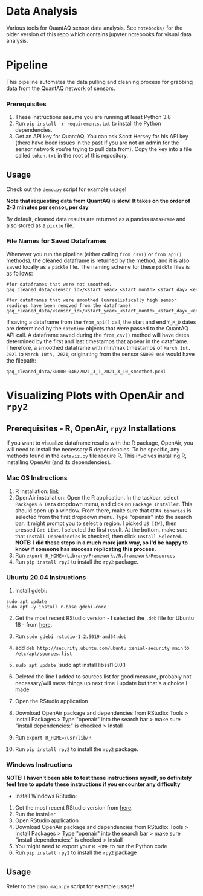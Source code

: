 # Data Analysis
Various tools for QuantAQ sensor data analysis. See `notebooks/` for the older version of this repo which contains jupyter notebooks for visual data analysis.

# Pipeline
This pipeline automates the data pulling and cleaning process for grabbing data from the QuantAQ network of sensors.
### Prerequisites
1. These instructions assume you are running at least Python 3.8
2. Run `pip install -r requirements.txt` to install the Python dependencies.
3. Get an API key for QuantAQ. You can ask Scott Hersey for his API key (there have been issues in the past if you are not an admin for the sensor network you're trying to pull data from). Copy the key into a file called `token.txt` in the root of this repository.

## Usage
Check out the `demo.py` script for example usage!

**Note that requesting data from QuantAQ is slow! It takes on the order of 2-3 minutes per sensor, per day**

By default, cleaned data results are returned as a pandas `DataFrame` and also stored as a `pickle` file.

### File Names for Saved Dataframes
Whenever you run the pipeline (either calling `from_csv()` or `from_api()` methods), the cleaned dataframe is returned by the method, and it is also saved locally as a `pickle` file. The naming scheme for these `pickle` files is as follows:
```
#for dataframes that were not smoothed.
qaq_cleaned_data/<sensor_id>/<start_year>_<start_month>_<start_day>_<end_year>_<end_month>_<end_day>.pckl

#for dataframes that were smoothed (unrealistically high sensor readings have been removed from the dataframe)
qaq_cleaned_data/<sensor_id>/<start_year>_<start_month>_<start_day>_<end_year>_<end_month>_<end_day>_smoothed.pckl
```
If saving a dataframe from the `from_api()` call, the start and end `Y_M_D` dates are determined by the `datetime` objects that were passed to the QuantAQ API call. A dataframe saved during the `from_csv()` method will have dates determined by the first and last timestamps that appear in the dataframe. Therefore, a smoothed dataframe with min/max timestamps of `March 1st, 2021` to `March 10th, 2021`, originating from the sensor `SN000-046` would have the filepath: 
```
qaq_cleaned_data/SN000-046/2021_3_1_2021_3_10_smoothed.pckl
```

# Visualizing Plots with OpenAir and `rpy2`
## Prerequisites - R, OpenAir, `rpy2` Installations
If you want to visualize dataframe results with the R package, OpenAir, you will need to install the necessary R dependencies. To be specific, any methods found in the `dataviz.py` file require R. This involves installing R, installing OpenAir (and its dependencies).

### **Mac OS Instructions**
1. R installation: [link](https://cran.r-project.org/doc/manuals/r-release/R-admin.html)
2. OpenAir installation: Open the R application. In the taskbar, select `Packages & Data` dropdown menu, and click on  `Package Installer`. This should open up a window. From there, make sure that `CRAN binaries` is selected from the first dropdown menu. Type "openair" into the search bar. It might prompt you to select a region. I picked `US [IW]`, then pressed `Get List`. I selected the first result. At the bottom, make sure that `Install Dependencies` is checked, then click `Install Selected`. **NOTE: I did these steps in a much more jank way, so I'd be happy to know if someone has success replicating this process.**
3. Run `export R_HOME=/Library/Frameworks/R.framework/Resources`
4. Run `pip install rpy2` to install the `rpy2` package.

### **Ubuntu 20.04 Instructions**
1. Install gdebi:
```[bash]
sudo apt update
sudo apt -y install r-base gdebi-core
```
2. Get the most recent RStudio version - I selected the `.deb` file for Ubuntu 18 - from [here](https://www.rstudio.com/products/rstudio/download/#download).

3. Run `sudo gdebi rstudio-1.2.5019-amd64.deb`
4. add `deb http://security.ubuntu.com/ubuntu xenial-security main` to `/etc/apt/sources.list`
5. `sudo apt update`
`sudo apt install libssl1.0.0,1
6. Deleted the line I added to sources.list for good measure, probably not necessary/will mess things up next time I update but that's a choice I made
7. Open the RStudio application
8. Download OpenAir package and dependencies from RStudio: Tools > Install Packages > Type "openair" into the search bar > make sure "install dependencies:" is checked > Install
9. Run `export R_HOME=/usr/lib/R`
10. Run `pip install rpy2` to install the `rpy2` package.

### **Windows Instructions**
**NOTE: I haven't been able to test these instructions myself, so definitely feel free to update these instructions if you encounter any difficulty**
* Install Windows RStudio:
1. Get the most recent RStudio version from [here](https://www.rstudio.com/products/rstudio/download/#download).
2. Run the installer
3. Open RStudio application
4. Download OpenAir package and dependencies from RStudio: Tools > Install Packages > Type "openair" into the search bar > make sure "install dependencies:" is checked > Install
5. You might need to export your `R_HOME` to run the Python code
6. Run `pip install rpy2` to install the `rpy2` package

## Usage
Refer to the `demo_main.py` script for example usage!